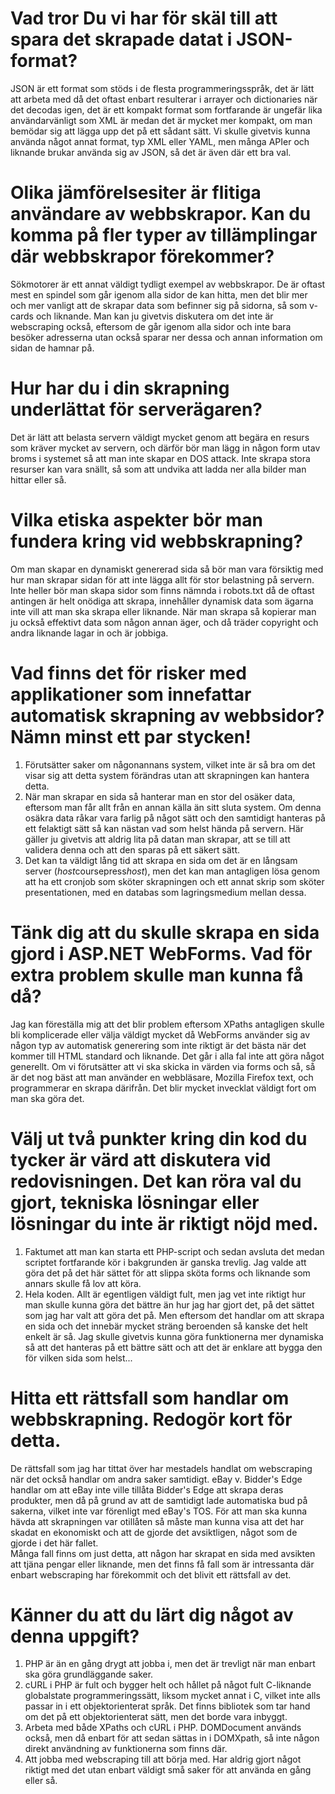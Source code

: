 Vad tror Du vi har för skäl till att spara det skrapade datat i JSON-format?
=====================
JSON är ett format som stöds i de flesta programmeringsspråk, det är lätt att arbeta med då det oftast enbart resulterar i arrayer och dictionaries när det decodas igen, det är ett kompakt format som fortfarande är ungefär lika användarvänligt som XML är medan det är mycket mer kompakt, om man bemödar sig att lägga upp det på ett sådant sätt. Vi skulle givetvis kunna använda något annat format, typ XML eller YAML, men många APIer och liknande brukar använda sig av JSON, så det är även där ett bra val.

Olika jämförelsesiter är flitiga användare av webbskrapor. Kan du komma på fler typer av tillämplingar där webbskrapor förekommer?
=====================
Sökmotorer är ett annat väldigt tydligt exempel av webbskrapor. De är oftast mest en spindel som går igenom alla sidor de kan hitta, men det blir mer och mer vanligt att de skrapar data som befinner sig på sidorna, så som v-cards och liknande. Man kan ju givetvis diskutera om det inte är webscraping också, eftersom de går igenom alla sidor och inte bara besöker adresserna utan också sparar ner dessa och annan information om sidan de hamnar på.

Hur har du i din skrapning underlättat för serverägaren?
=====================
Det är lätt att belasta servern väldigt mycket genom att begära en resurs som kräver mycket av servern, och därför bör man lägg in någon form utav broms i systemet så att man inte skapar en DOS attack. Inte skrapa stora resurser kan vara snällt, så som att undvika att ladda ner alla bilder man hittar eller så.

Vilka etiska aspekter bör man fundera kring vid webbskrapning?
=====================
Om man skapar en dynamiskt genererad sida så bör man vara försiktig med hur man skrapar sidan för att inte lägga allt för stor belastning på servern. Inte heller bör man skapa sidor som finns nämnda i robots.txt då de oftast antingen är helt onödiga att skrapa, innehåller dynamisk data som ägarna inte vill att man ska skrapa eller liknande. När man skrapa så kopierar man ju också effektivt data som någon annan äger, och då träder copyright och andra liknande lagar in och är jobbiga.

Vad finns det för risker med applikationer som innefattar automatisk skrapning av webbsidor? Nämn minst ett par stycken!
=====================
1. Förutsätter saker om någonannans system, vilket inte är så bra om det visar sig att detta system förändras utan att skrapningen kan hantera detta. 
2. När man skrapar en sida så hanterar man en stor del osäker data, eftersom man får allt från en annan källa än sitt sluta system. Om denna osäkra data råkar vara farlig på något sätt och den samtidigt hanteras på ett felaktigt sätt så kan nästan vad som helst hända på servern. Här gäller ju givetvis att aldrig lita på datan man skrapar, att se till att validera denna och att den sparas på ett säkert sätt.
3. Det kan ta väldigt lång tid att skrapa en sida om det är en långsam server (*host*coursepress*host*), men det kan man antagligen lösa genom att ha ett cronjob som sköter skrapningen och ett annat skrip som sköter presentationen, med en databas som lagringsmedium mellan dessa.

Tänk dig att du skulle skrapa en sida gjord i ASP.NET WebForms. Vad för extra problem skulle man kunna få då?
=====================
Jag kan föreställa mig att det blir problem eftersom XPaths antagligen skulle bli komplicerade eller välja väldigt mycket då WebForms använder sig av någon typ av automatisk generering som inte riktigt är det bästa när det kommer till HTML standard och liknande. Det går i alla fal inte att göra något generellt. Om vi förutsätter att vi ska skicka in värden via forms och så, så är det nog bäst att man använder en webbläsare, Mozilla Firefox text, och programmerar en skrapa därifrån. Det blir mycket invecklat väldigt fort om man ska göra det.


Välj ut två punkter kring din kod du tycker är värd att diskutera vid redovisningen. Det kan röra val du gjort, tekniska lösningar eller lösningar du inte är riktigt nöjd med.
=====================
1. Faktumet att man kan starta ett PHP-script och sedan avsluta det medan scriptet fortfarande kör i bakgrunden är ganska trevlig. Jag valde att göra det på det här sättet för att slippa sköta forms och liknande som annars skulle få lov att köra. 
2. Hela koden. Allt är egentligen väldigt fult, men jag vet inte riktigt hur man skulle kunna göra det bättre än hur jag har gjort det, på det sättet som jag har valt att göra det på. Men eftersom det handlar om att skrapa en sida och det innebär mycket sträng beroenden så kanske det helt enkelt är så. Jag skulle givetvis kunna göra funktionerna mer dynamiska så att det hanteras på ett bättre sätt och att det är enklare att bygga den för vilken sida som helst...


Hitta ett rättsfall som handlar om webbskrapning. Redogör kort för detta.
=====================
De rättsfall som jag har tittat över har mestadels handlat om webscraping när det också handlar om andra saker samtidigt. eBay v. Bidder's Edge handlar om att eBay inte ville tillåta Bidder's Edge att skrapa deras produkter, men då på grund av att de samtidigt lade automatiska bud på sakerna, vilket inte var förenligt med eBay's TOS. För att man ska kunna hävda att skrapningen var otillåten så måste man kunna visa att det har skadat en ekonomiskt och att de gjorde det avsiktligen, något som de gjorde i det här fallet.     
Många fall finns om just detta, att någon har skrapat en sida med avsikten att tjäna pengar eller liknande, men det finns få fall som är intressanta där enbart webscraping har förekommit och det blivit ett rättsfall av det.

Känner du att du lärt dig något av denna uppgift?
=====================
1. PHP är än en gång drygt att jobba i, men det är trevligt när man enbart ska göra grundläggande saker.
2. cURL i PHP är fult och bygger helt och hållet på något fult C-liknande globalstate programmeringssätt, liksom mycket annat i C, vilket inte alls passar in i ett objektorienterat språk. Det finns bibliotek som tar hand om det på ett objektorienterat sätt, men det borde vara inbyggt.
3. Arbeta med både XPaths och cURL i PHP. DOMDocument används också, men då enbart för att sedan sättas in i DOMXpath, så inte någon direkt användning av funktionerna som finns där.
4. Att jobba med webscraping till att börja med. Har aldrig gjort något riktigt med det utan enbart väldigt små saker för att använda en gång eller så.